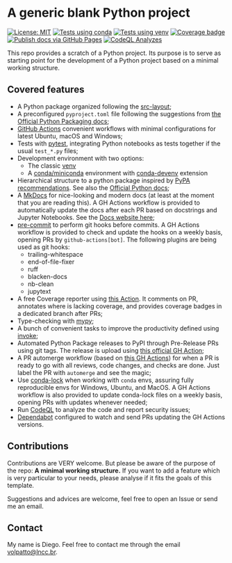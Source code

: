 # A generic blank Python project

[![License: MIT](https://img.shields.io/badge/License-MIT-yellow.svg)](https://opensource.org/licenses/MIT)
[![Tests using conda](https://github.com/volpatto/blank-python-project/actions/workflows/tests-conda.yml/badge.svg)](https://github.com/volpatto/blank-python-project/actions/workflows/tests-conda.yml)
[![Tests using venv](https://github.com/volpatto/blank-python-project/actions/workflows/tests-venv.yml/badge.svg)](https://github.com/volpatto/blank-python-project/actions/workflows/tests-venv.yml)
[![Coverage badge](https://raw.githubusercontent.com/volpatto/blank-python-project/python-coverage-comment-action-data/badge.svg)](https://htmlpreview.github.io/?https://github.com/volpatto/blank-python-project/blob/python-coverage-comment-action-data/htmlcov/index.html)
[![Publish docs via GitHub Pages](https://github.com/volpatto/blank-python-project/actions/workflows/publish-docs.yml/badge.svg)](https://github.com/volpatto/blank-python-project/actions/workflows/publish-docs.yml)
[![CodeQL Analyzes](https://github.com/volpatto/blank-python-project/actions/workflows/codeql.yml/badge.svg)](https://github.com/volpatto/blank-python-project/actions/workflows/codeql.yml)

This repo provides a scratch of a Python project. Its purpose is to serve as starting point for the development of a Python project based on a minimal working structure.

## Covered features

* A Python package organized following the [src-layout](https://packaging.python.org/en/latest/discussions/src-layout-vs-flat-layout/#src-layout-vs-flat-layout);
* A preconfigured `pyproject.toml` file following the suggestions from [the Official Python Packaging docs](https://packaging.python.org/en/latest/guides/writing-pyproject-toml/);
* [GitHub Actions](https://github.com/features/actions) convenient workflows with minimal configurations for latest Ubuntu, macOS and Windows;
* Tests with [pytest](https://docs.pytest.org/en/latest/), integrating Python notebooks as tests together if the usual `test_*.py` files;
* Development environment with two options:
    * The classic [venv](https://docs.python.org/3.12/library/venv.html)
    * A [conda/miniconda](https://conda.io/en/latest/) environment with [conda-devenv](https://github.com/ESSS/conda-devenv) extension
* Hierarchical structure to a python package inspired by [PyPA recommendations](https://github.com/pypa/sampleproject). See also the [Official Python docs](https://packaging.python.org/en/latest/guides/distributing-packages-using-setuptools/);
* A [MkDocs](https://www.mkdocs.org/) for nice-looking and modern docs (at least at the moment that you are reading this). A GH Actions workflow is provided to automatically update the docs after each PR based on docstrings and Jupyter Notebooks. See the [Docs website here](https://volpatto.github.io/blank-python-project/);
* [pre-commit](https://pre-commit.com/) to perform git hooks before commits. A GH Actions workflow is provided to check and update the hooks on a weekly basis, opening PRs by `github-actions[bot]`. The following plugins are being used as git hooks:
    * trailing-whitespace
    * end-of-file-fixer
    * ruff
    * blacken-docs
    * nb-clean
    * jupytext
* A free Coverage reporter using [this Action](https://github.com/py-cov-action/python-coverage-comment-action/tree/main). It comments on PR, annotates where is lacking coverage, and provides coverage badges in a dedicated branch after PRs;
* Type-checking with [mypy](https://mypy-lang.org/);
* A bunch of convenient tasks to improve the productivity defined using [invoke](https://docs.pyinvoke.org/en/stable/);
* Automated Python Package releases to PyPI through Pre-Release PRs using git tags. The release is upload using [this official GH Action](https://github.com/pypa/gh-action-pypi-publish);
* A PR automerge workflow (based on [this GH Actions](https://github.com/pascalgn/automerge-action)) for when a PR is ready to go with all reviews, code changes, and checks are done. Just label the PR with `automerge` and see the magic;
* Use [conda-lock](https://github.com/conda/conda-lock) when working with `conda` envs, assuring fully reproducible envs for Windows, Ubuntu, and MacOS. A GH Actions workflow is also provided to update conda-lock files on a weekly basis, opening PRs with updates whenever needed;
* Run [CodeQL](https://github.com/github/codeql) to analyze the code and report security issues;
* [Dependabot](https://docs.github.com/en/code-security/dependabot) configured to watch and send PRs updating the GH Actions versions.

## Contributions

Contributions are VERY welcome. But please be aware of the purpose of the repo: **A minimal working structure.** If you want to add a feature which is very particular to your needs, please analyse if it fits the goals of this template.

Suggestions and advices are welcome, feel free to open an Issue or send me an email.

## Contact

My name is Diego. Feel free to contact me through the email <volpatto@lncc.br>.
